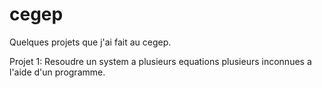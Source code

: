 # cegep

Quelques projets que j'ai fait au cegep.

Projet 1:
Resoudre un system a plusieurs equations plusieurs inconnues a l'aide d'un programme.


